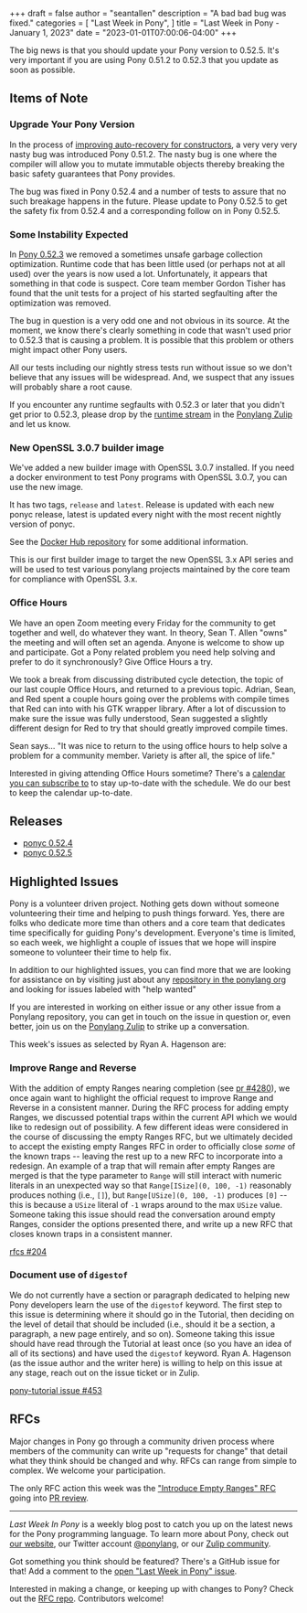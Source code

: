 +++
draft = false
author = "seantallen"
description = "A bad bad bug was fixed."
categories = [
    "Last Week in Pony",
]
title = "Last Week in Pony - January 1, 2023"
date = "2023-01-01T07:00:06-04:00"
+++

The big news is that you should update your Pony version to 0.52.5. It's very important if you are using Pony 0.51.2 to 0.52.3 that you update as soon as possible.

<!--more-->

## Items of Note

### Upgrade Your Pony Version

In the process of [improving auto-recovery for constructors](https://github.com/ponylang/ponyc/pull/4124), a very very very nasty bug was introduced Pony 0.51.2. The nasty bug is one where the compiler will allow you to mutate immutable objects thereby breaking the basic safety guarantees that Pony provides.

The bug was fixed in Pony 0.52.4 and a number of tests to assure that no such breakage happens in the future. Please update to Pony 0.52.5 to get the safety fix from 0.52.4 and a corresponding follow on in Pony 0.52.5.

### Some Instability Expected

In [Pony 0.52.3](https://github.com/ponylang/ponyc/releases/tag/0.52.3) we removed a sometimes unsafe garbage collection optimization. Runtime code that has been little used (or perhaps not at all used) over the years is now used a lot. Unfortunately, it appears that something in that code is suspect. Core team member Gordon Tisher has found that the unit tests for a project of his started segfaulting after the optimization was removed.

The bug in question is a very odd one and not obvious in its source. At the moment, we know there's clearly something in code that wasn't used prior to 0.52.3 that is causing a problem. It is possible that this problem or others might impact other Pony users.

All our tests including our nightly stress tests run without issue so we don't believe that any issues will be widespread. And, we suspect that any issues will probably share a root cause.

If you encounter any runtime segfaults with 0.52.3 or later that you didn't get prior to 0.52.3, please drop by the [runtime stream](https://ponylang.zulipchat.com/#narrow/stream/190365-runtime) in the [Ponylang Zulip](https://ponylang.zulipchat.com/) and let us know.

### New OpenSSL 3.0.7 builder image

We've added a new builder image with OpenSSL 3.0.7 installed. If you need a docker environment to test Pony programs with OpenSSL 3.0.7, you can use the new image.

It has two tags, `release` and `latest`. Release is updated with each new ponyc release, latest is updated every night with the most recent nightly version of ponyc.

See the [Docker Hub repository](https://hub.docker.com/r/ponylang/shared-docker-ci-x86-64-unknown-linux-builder-with-openssl_3.0.7/tags) for some additional information.

This is our first builder image to target the new OpenSSL 3.x API series and will be used to test various ponylang projects maintained by the core team for compliance with OpenSSL 3.x.

### Office Hours

We have an open Zoom meeting every Friday for the community to get together and well, do whatever they want. In theory, Sean T. Allen "owns" the meeting and will often set an agenda. Anyone is welcome to show up and participate. Got a Pony related problem you need help solving and prefer to do it synchronously? Give Office Hours a try.

We took a break from discussing distributed cycle detection, the topic of our last couple Office Hours, and returned to a previous topic. Adrian, Sean, and Red spent a couple hours going over the problems with compile times that Red can into with his GTK wrapper library. After a lot of discussion to make sure the issue was fully understood, Sean suggested a slightly different design for Red to try that should greatly improved compile times.

Sean says... "It was nice to return to the using office hours to help solve a problem for a community member. Variety is after all, the spice of life."

Interested in giving attending Office Hours sometime? There's a [calendar you can subscribe to](https://calendar.google.com/calendar/ical/4465e68ae24131ae00461a40893f2637a2c9ac510e311a44ff78680e2f183ce3%40group.calendar.google.com/public/basic.ics) to stay up-to-date with the schedule. We do our best to keep the calendar up-to-date.

## Releases

- [ponyc 0.52.4](https://github.com/ponylang/ponyc/releases/tag/0.52.4)
- [ponyc 0.52.5](https://github.com/ponylang/ponyc/releases/tag/0.52.5)

## Highlighted Issues

Pony is a volunteer driven project. Nothing gets down without someone volunteering their time and helping to push things forward. Yes, there are folks who dedicate more time than others and a core team that dedicates time specifically for guiding Pony's development. Everyone's time is limited, so each week, we highlight a couple of issues that we hope will inspire someone to volunteer their time to help fix.

In addition to our highlighted issues, you can find more that we are looking for assistance on by visiting just about any [repository in the ponylang org](https://github.com/ponylang/) and looking for issues labeled with "help wanted"

If you are interested in working on either issue or any other issue from a Ponylang repository, you can get in touch on the issue in question or, even better, join us on the [Ponylang Zulip](https://ponylang.zulipchat.com/) to strike up a conversation.

This week's issues as selected by Ryan A. Hagenson are:

### Improve Range and Reverse

With the addition of empty Ranges nearing completion (see [pr #4280](https://github.com/ponylang/ponyc/pull/4280)), we once again want to highlight the official request to improve Range and Reverse in a consistent manner. During the RFC process for adding empty Ranges, we discussed potential traps within the current API which we would like to redesign out of possibility. A few different ideas were considered in the course of discussing the empty Ranges RFC, but we ultimately decided to accept the existing empty Ranges RFC in order to officially close _some_ of the known traps -- leaving the rest up to a new RFC to incorporate into a redesign. An example of a trap that will remain after empty Ranges are merged is that the type parameter to `Range` will still interact with numeric literals in an unexpected way so that `Range[ISize](0, 100, -1)` reasonably produces nothing (i.e., `[]`), but `Range[USize](0, 100, -1)` produces `[0]` -- this is because a `USize` literal of `-1` wraps around to the max `USize` value. Someone taking this issue should read the conversation around empty Ranges, consider the options presented there, and write up a new RFC that closes known traps in a consistent manner.

[rfcs #204](https://github.com/ponylang/rfcs/issues/204)

### Document use of `digestof`

We do not currently have a section or paragraph dedicated to helping new Pony developers learn the use of the `digestof` keyword. The first step to this issue is determining where it should go in the Tutorial, then deciding on the level of detail that should be included (i.e., should it be a section, a paragraph, a new page entirely, and so on). Someone taking this issue should have read through the Tutorial at least once (so you have an idea of all of its sections) and have used the `digestof` keyword. Ryan A. Hagenson (as the issue author and the writer here) is willing to help on this issue at any stage, reach out on the issue ticket or in Zulip.

[pony-tutorial issue #453](https://github.com/ponylang/pony-tutorial/issues/453)

## RFCs

Major changes in Pony go through a community driven process where members of the community can write up "requests for change" that detail what they think should be changed and why. RFCs can range from simple to complex. We welcome your participation.

The only RFC action this week was the ["Introduce Empty Ranges" RFC](https://github.com/ponylang/rfcs/blob/main/text/0076-introduce%20empty%20ranges.md) going into [PR review](https://github.com/ponylang/ponyc/pull/4280).

---

_Last Week In Pony_ is a weekly blog post to catch you up on the latest news for the Pony programming language. To learn more about Pony, check out [our website](https://ponylang.io), our Twitter account [@ponylang](https://twitter.com/ponylang), or our [Zulip community](https://ponylang.zulipchat.com).

Got something you think should be featured? There's a GitHub issue for that! Add a comment to the [open "Last Week in Pony" issue](https://github.com/ponylang/ponylang.github.io/issues?q=is%3Aissue+is%3Aopen+label%3Alast-week-in-pony).

Interested in making a change, or keeping up with changes to Pony? Check out the [RFC repo](https://github.com/ponylang/rfcs). Contributors welcome!
